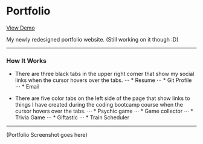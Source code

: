 # Portfolio

[View Demo](https://www.charlenerigby.com/)

My newly redesigned portfolio website.
(Still working on it though :D)

- - - -

### How It Works

  * There are three black tabs in the upper right corner that show my social links when the cursor hovers over the tabs.
  ⋅⋅⋅ * Resume
  ⋅⋅⋅ * Git Profile
  ⋅⋅⋅ * Email

  * There are five color tabs on the left side of the page that show links to things I have created during the coding bootcamp course when the cursor hovers over the tabs.
  ⋅⋅⋅ * Psychic game
  ⋅⋅⋅ * Game collector
  ⋅⋅⋅ * Trivia Game
  ⋅⋅⋅ * Giftastic
  ⋅⋅⋅ * Train Scheduler
  
  - - - -
  
  (Portfolio Screenshot goes here)